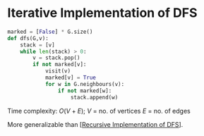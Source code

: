 # Iterative Implementation of DFS

```python
marked = [False] * G.size()
def dfs(G,v):
    stack = [v]
    while len(stack) > 0:
        v = stack.pop()
        if not marked[v]:
            visit(v)
            marked[v] = True
            for w in G.neighbours(v):
                if not marked[w]:
                    stack.append(w)
```

Time complexity: $O(V+E)$;
$V$ = no. of vertices
$E$ = no. of edges

More generalizable than [[Recursive Implementation of DFS]].

[//begin]: # "Autogenerated link references for markdown compatibility"
[Recursive Implementation of DFS]: <Recursive Implementation of DFS> "Recursive Implementation of DFS"
[//end]: # "Autogenerated link references"
